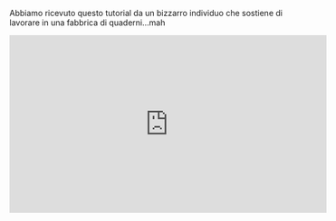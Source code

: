 

Abbiamo ricevuto questo tutorial da un bizzarro individuo che sostiene di lavorare in una fabbrica di quaderni...mah

<iframe width="560" height="315" src="https://www.youtube.com/embed/wWpHKmQG-lE" frameborder="0" allow="accelerometer; autoplay; encrypted-media; gyroscope; picture-in-picture" allowfullscreen></iframe>
